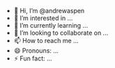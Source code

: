 - 👋 Hi, I’m @andrewaspen
- 👀 I’m interested in ...
- 🌱 I’m currently learning ... 
- 💞️ I’m looking to collaborate on ...
- 📫 How to reach me ...
- 😄 Pronouns: ...
- ⚡ Fun fact: ...

<!---
andrewaspen/andrewaspen is a ✨ special ✨ repository because its `README.md` (this file) appears on your GitHub profile.
You can click the Preview link to take a look at your changes.
--->
